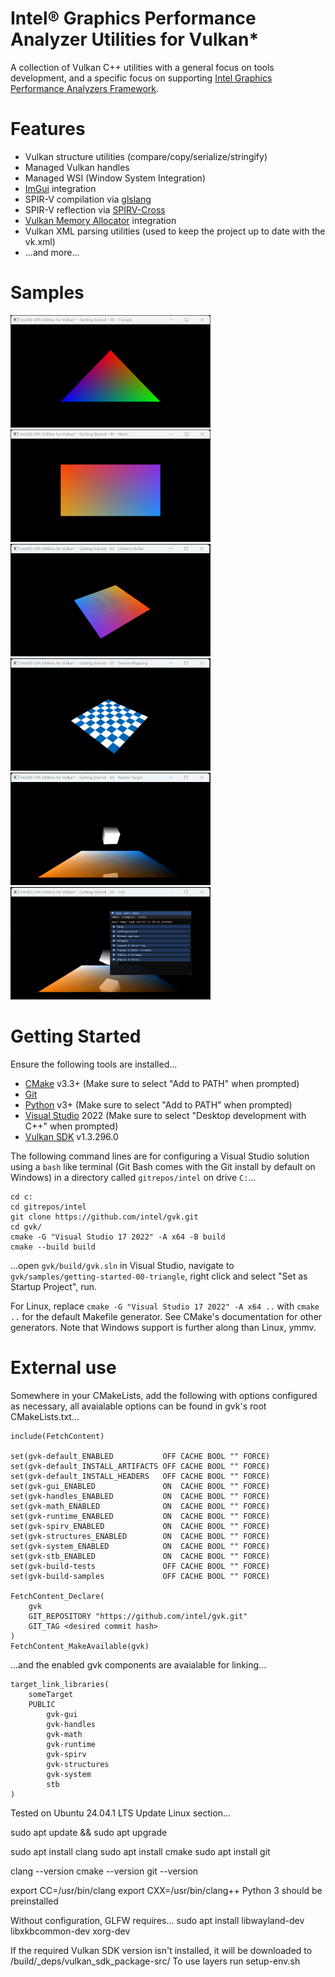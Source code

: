 
# Intel® Graphics Performance Analyzer Utilities for Vulkan*

A collection of Vulkan C++ utilities with a general focus on tools development, and a specific focus on supporting [Intel Graphics Performance Analyzers Framework](https://intel.github.io/gpasdk-doc/).

# Features
 - Vulkan structure utilities (compare/copy/serialize/stringify)
 - Managed Vulkan handles
 - Managed WSI (Window System Integration)
 - [ImGui](https://github.com/ocornut/imgui) integration
 - SPIR-V compilation via [glslang](https://github.com/KhronosGroup/glslang)
 - SPIR-V reflection via [SPIRV-Cross](https://github.com/KhronosGroup/SPIRV-Cross)
 - [Vulkan Memory Allocator](https://gpuopen.com/vulkan-memory-allocator/) integration
 - Vulkan XML parsing utilities (used to keep the project up to date with the vk.xml)
 - ...and more...

# Samples
[<img src="samples/screens/gvk-getting-started-00-triangle.png" width="320" height="180">](samples/gvk-getting-started-00-triangle.cpp)
[<img src="samples/screens/gvk-getting-started-01-mesh.png" width="320" height="180">](samples/gvk-getting-started-01-mesh.cpp)
[<img src="samples/screens/gvk-getting-started-02-uniform-buffer.gif" width="320" height="180">](samples/gvk-getting-started-02-uniform-buffer.cpp)
[<img src="samples/screens/gvk-getting-started-03-texture-mapping.gif" width="320" height="180">](samples/gvk-getting-started-03-texture-mapping.cpp)
[<img src="samples/screens/gvk-getting-started-04-render-target.gif" width="320" height="180">](samples/gvk-getting-started-04-render-target.cpp)
[<img src="samples/screens/gvk-getting-started-05-gui.gif" width="320" height="180">](samples/gvk-getting-started-05-gui.cpp)

# Getting Started
Ensure the following tools are installed...
 - [CMake](https://cmake.org/download/) v3.3+ (Make sure to select "Add to PATH" when prompted)
 - [Git](https://git-scm.com/)
 - [Python](https://www.python.org/downloads/) v3+ (Make sure to select "Add to PATH" when prompted)
 - [Visual Studio](https://visualstudio.microsoft.com/vs/community/) 2022 (Make sure to select "Desktop development with C++" when prompted)
 - [Vulkan SDK](https://vulkan.lunarg.com/sdk/home) v1.3.296.0

The following command lines are for configuring a Visual Studio solution using a  `bash` like terminal (Git Bash comes with the Git install by default on Windows) in a directory called `gitrepos/intel` on drive `C:`...
```
cd c:
cd gitrepos/intel
git clone https://github.com/intel/gvk.git
cd gvk/
cmake -G "Visual Studio 17 2022" -A x64 -B build
cmake --build build
```
...open `gvk/build/gvk.sln` in Visual Studio, navigate to `gvk/samples/getting-started-00-triangle`, right click and select "Set as Startup Project", run.

For Linux, replace `cmake -G "Visual Studio 17 2022" -A x64 ..` with `cmake ..` for the default Makefile generator.  See CMake's documentation for other generators.  Note that Windows support is further along than Linux, ymmv.

# External use
Somewhere in your CMakeLists, add the following with options configured as necessary, all avaialable options can be found in gvk's root CMakeLists.txt...
```
include(FetchContent)

set(gvk-default_ENABLED           OFF CACHE BOOL "" FORCE)
set(gvk-default_INSTALL_ARTIFACTS OFF CACHE BOOL "" FORCE)
set(gvk-default_INSTALL_HEADERS   OFF CACHE BOOL "" FORCE)
set(gvk-gui_ENABLED               ON  CACHE BOOL "" FORCE)
set(gvk-handles_ENABLED           ON  CACHE BOOL "" FORCE)
set(gvk-math_ENABLED              ON  CACHE BOOL "" FORCE)
set(gvk-runtime_ENABLED           ON  CACHE BOOL "" FORCE)
set(gvk-spirv_ENABLED             ON  CACHE BOOL "" FORCE)
set(gvk-structures_ENABLED        ON  CACHE BOOL "" FORCE)
set(gvk-system_ENABLED            ON  CACHE BOOL "" FORCE)
set(gvk-stb_ENABLED               ON  CACHE BOOL "" FORCE)
set(gvk-build-tests               OFF CACHE BOOL "" FORCE)
set(gvk-build-samples             OFF CACHE BOOL "" FORCE)

FetchContent_Declare(
    gvk
    GIT_REPOSITORY "https://github.com/intel/gvk.git"
    GIT_TAG <desired commit hash>
)
FetchContent_MakeAvailable(gvk)
```
...and the enabled gvk components are avaialable for linking...
```
target_link_libraries(
    someTarget
    PUBLIC
        gvk-gui
        gvk-handles
        gvk-math
        gvk-runtime
        gvk-spirv
        gvk-structures
        gvk-system
        stb
)
```




Tested on Ubuntu 24.04.1 LTS
Update Linux section...

sudo apt update && sudo apt upgrade

sudo apt install clang
sudo apt install cmake
sudo apt install git

clang --version
cmake --version
git --version

export CC=/usr/bin/clang
export CXX=/usr/bin/clang++
Python 3 should be preinstalled

Without configuration, GLFW requires...
sudo apt install libwayland-dev libxkbcommon-dev xorg-dev

If the required Vulkan SDK version isn't installed, it will be downloaded to
/build/_deps/vulkan_sdk_package-src/
To use layers run setup-env.sh
